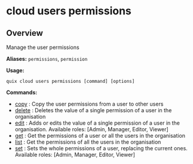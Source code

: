 # cloud users permissions

## Overview

Manage the user permissions

**Aliases:** `permissions`, `permission`

**Usage:**

```
quix cloud users permissions [command] [options]
```

**Commands:**

- [copy](copy.md) : Copy the user permissions from a user to other users
- [delete](delete.md) : Deletes the value of a single permission of a user in the organisation
- [edit](edit.md) : Adds or edits the value of a single permission of a user in the organisation. Available roles: [Admin, Manager, Editor, Viewer]
- [get](get.md) : Get the permissions of a user or all the users in the organisation
- [list](list.md) : Get the permissions of all the users in the organisation
- [set](set.md) : Sets the whole permissions of a user, replacing the current ones. Available roles: [Admin, Manager, Editor, Viewer]

